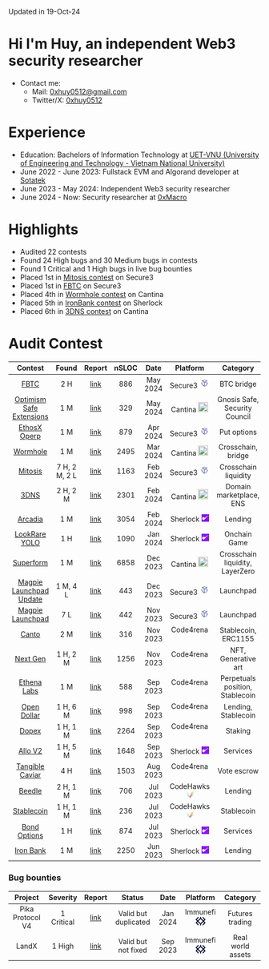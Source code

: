 Updated in 19-Oct-24

# Hi I'm Huy, an independent Web3 security researcher
- Contact me: 
    + Mail: 0xhuy0512@gmail.com
    + Twitter/X: [0xhuy0512](https://twitter.com/0xhuy0512)
# Experience
- Education: Bachelors of Information Technology at [UET-VNU (University of Engineering and Technology - Vietnam National University)](https://uet.vnu.edu.vn/en/)
- June 2022 - June 2023: Fullstack EVM and Algorand developer at [Sotatek](https://www.sotatek.com/about-us/)
- June 2023 - May 2024: Independent Web3 security researcher
- June 2024 - Now: Security researcher at [0xMacro](https://0xmacro.com/)
# Highlights
- Audited 22 contests
- Found 24 High bugs and 30 Medium bugs in contests
- Found 1 Critical and 1 High bugs in live bug bounties
- Placed 1st in [Mitosis contest](https://secure3.io/contest/e377f59b8e) on Secure3
- Placed 1st in [FBTC](https://app.secure3.io/614576bf93) on Secure3
- Placed 4th in [Wormhole contest](https://cantina.xyz/code/627528d0-db8a-4c42-b8b4-a5760ff31baf/README.md) on Cantina
- Placed 5th in [IronBank contest](https://audits.sherlock.xyz/contests/84/leaderboard) on Sherlock
- Placed 6th in [3DNS contest](https://cantina.xyz/code/cdb738fd-0e7f-4a6b-9073-2b8629bfc1c3/README.md) on Cantina

# Audit Contest
| Contest | Found | Report   | nSLOC | Date | Platform | Category
|:--:|:--:|:--:|:--:|:--:|:--:|:--:|
| [FBTC](https://app.secure3.io/614576bf93)     | 2 H | [link](https://github.com/tnquanghuy0512/audits/blob/main/Private%20audit/Secure3/2024-05-fbtc.md) | 886 |May 2024 | Secure3 <img src="./img/secure3.ico" width=20 height=20> | BTC bridge
| [Optimism Safe Extensions](https://cantina.xyz/competitions/d47f8096-8858-437d-a9f5-2fe85ac9b95e)     | 1 M | [link](https://github.com/tnquanghuy0512/audits/blob/main/Cantina/2024-05-optimism-safe-extensions.md) | 329 |May 2024 | Cantina <img src="./img/cantina.ico" width=20 height=20> | Gnosis Safe, Security Council
| [EthosX Operp](https://app.secure3.io/d8d9615103)     | 1 M | [link](https://github.com/tnquanghuy0512/audits/blob/main/Private%20audit/Secure3/2024-04-ethosx-operp.md) | 879 |Apr 2024 | Secure3 <img src="./img/secure3.ico" width=20 height=20> | Put options
| [Wormhole](https://cantina.xyz/code/627528d0-db8a-4c42-b8b4-a5760ff31baf/README.md)     | 1 M | [link](https://github.com/tnquanghuy0512/audits/blob/main/Cantina/2024-03-wormhole.md) | 2495 |Mar 2024 | Cantina <img src="./img/cantina.ico" width=20 height=20> | Crosschain, bridge
| [Mitosis](https://secure3.io/contest/e377f59b8e)     | 7 H, 2 M, 2 L | [link](https://github.com/tnquanghuy0512/audits/blob/main/Private%20audit/Secure3/2024-02-mitosis.md) | 1163 |Feb 2024 | Secure3 <img src="./img/secure3.ico" width=20 height=20> | Crosschain liquidity
| [3DNS](https://cantina.xyz/code/cdb738fd-0e7f-4a6b-9073-2b8629bfc1c3/README.md)     | 2 H, 2 M | [link](https://github.com/tnquanghuy0512/audits/blob/main/Cantina/2024-02-3dns.md) | 2301 |Feb 2024 | Cantina <img src="./img/cantina.ico" width=20 height=20> | Domain marketplace, ENS
|[Arcadia](https://audits.sherlock.xyz/contests/137)          | 1 M | [link](https://github.com/tnquanghuy0512/audits/blob/main/Sherlock/2024-02-arcadia.md) | 3054 | Feb 2024 | Sherlock <img src="./img/sherlock.svg" width=15 height=15> | Lending
|[LookRare YOLO](https://audits.sherlock.xyz/contests/163)          | 1 H | [link](https://github.com/tnquanghuy0512/audits/blob/main/Sherlock/2024-01-lookrare-yolo.md) | 1090 | Jan 2024 | Sherlock <img src="./img/sherlock.svg" width=15 height=15> | Onchain Game
| [Superform](https://cantina.xyz/competitions/2cd0b038-3e32-4db6-b488-0f85b6f0e49f)     | 1 M | [link](https://github.com/tnquanghuy0512/audits/blob/main/Cantina/2023-12-superform.md) | 6858 |Dec 2023 | Cantina <img src="./img/cantina.ico" width=20 height=20> | Crosschain liquidity, LayerZero
| [Magpie Launchpad Update](https://secure3.io/contest/89039b8f)     | 1 M, 4 L | [link](https://github.com/tnquanghuy0512/audits/blob/main/Private%20audit/Secure3/2023-12-magpie-launchpad-update.md) | 443 |Dec 2023 | Secure3 <img src="./img/secure3.ico" width=20 height=20> | Launchpad
| [Magpie Launchpad](https://secure3.io/contest/766a8309)     | 7 L | [link](https://github.com/tnquanghuy0512/audits/blob/main/Private%20audit/Secure3/2023-11-magpie-launchpad.md) | 442 |Nov 2023 | Secure3 <img src="./img/secure3.ico" width=20 height=20> | Launchpad
| [Canto](https://code4rena.com/audits/2023-11-canto-application-specific-dollars-and-bonding-curves-for-1155s#top)                     | 2 M | [link](https://github.com/tnquanghuy0512/audits/blob/main/Code4rena/2023-12-canto.md) | 316  | Nov 2023 | Code4rena <img src="./img/c4.ico" width=15 height=15> | Stablecoin, ERC1155
| [Next Gen](https://code4rena.com/audits/2023-10-nextgen#top)                      | 1 H, 2 M | [link](https://github.com/tnquanghuy0512/audits/blob/main/Code4rena/2023-11-nextgen.md) | 1256 | Nov 2023 | Code4rena <img src="./img/c4.ico" width=15 height=15> | NFT, Generative art
| [Ethena Labs](https://code4rena.com/audits/2023-10-ethena-labs#top)               | 1 M | [link](https://github.com/tnquanghuy0512/audits/blob/main/Code4rena/2023-10-open-dollar.md) | 588  | Sep 2023 | Code4rena <img src="./img/c4.ico" width=15 height=15> | Perpetuals position, Stablecoin
| [Open Dollar](https://code4rena.com/audits/2023-10-open-dollar#top)               | 1 H, 6 M | [link](https://github.com/tnquanghuy0512/audits/blob/main/Code4rena/2023-10-ethena-labs.md) | 998  | Sep 2023 | Code4rena <img src="./img/c4.ico" width=15 height=15> | Lending, Stablecoin
| [Dopex](https://code4rena.com/audits/2023-08-dopex#top)                           | 1 H, 1 M | [link](https://github.com/tnquanghuy0512/audits/blob/main/Code4rena/2023-09-dopex.md) | 2264 | Sep 2023 | Code4rena <img src="./img/c4.ico" width=15 height=15> | Staking
|[Allo V2](https://audits.sherlock.xyz/contests/109)          | 1 H, 5 M | [link](https://github.com/tnquanghuy0512/audits/blob/main/Sherlock/2023-09-allo-v2.md) | 1648 | Sep 2023 | Sherlock <img src="./img/sherlock.svg" width=15 height=15> | Services
| [Tangible Caviar](https://code4rena.com/contests/2023-08-tangible-caviar#top)     | 4 H | [link](https://github.com/tnquanghuy0512/audits/blob/main/Code4rena/2023-08-tangible-caviar.md) | 1503 | Aug 2023 | Code4rena <img src="./img/c4.ico" width=15 height=15> | Vote escrow
| [Beedle](https://www.codehawks.com/contests/clkbo1fa20009jr08nyyf9wbx)         | 2 H, 1 M | [link](https://github.com/tnquanghuy0512/audits/blob/main/CodeHawks/2023-07-beedle.md) | 706 |Jul 2023 | CodeHawks <img src="./img/codehawks.png" width=15 height=15> | Lending
| [Stablecoin](https://www.codehawks.com/contests/cljx3b9390009liqwuedkn0m0)     | 1 H, 1 M | [link](https://github.com/tnquanghuy0512/audits/blob/main/CodeHawks/2023-07-stablecoin.md) | 236 |Jul 2023 | CodeHawks <img src="./img/codehawks.png" width=15 height=15> | Stablecoin
| [Bond Options](https://audits.sherlock.xyz/contests/99)     | 1 H | [link](https://github.com/tnquanghuy0512/audits/blob/main/Sherlock/2023-05-bond-options.md) | 874  | Jul 2023 | Sherlock <img src="./img/sherlock.svg" width=15 height=15> | Services
| [Iron Bank](https://audits.sherlock.xyz/contests/84)        | 1 M | [link](https://github.com/tnquanghuy0512/audits/blob/main/Sherlock/2023-05-ironbank.md) | 2250 |Jun 2023 | Sherlock <img src="./img/sherlock.svg" width=15 height=15> | Lending



### Bug bounties
| Project | Severity | Report | Status | Date| Platform| Category
|:--:|:--:|:--:|:--:|:--:|:--:|:--:|
| Pika Protocol V4 | 1 Critical | [link](https://github.com/tnquanghuy0512/audits/blob/main/Immunefi/2024-01-pika-protocol.md) | Valid but duplicated | Jan 2024 | Immunefi <img src="./img/immunefi.png" width =20 height=20>| Futures trading
| LandX | 1 High | [link](https://github.com/tnquanghuy0512/audits/blob/main/Immunefi/2023-12-land-x.md) | Valid but not fixed | Sep 2023 | Immunefi <img src="./img/immunefi.png" width =20 height=20> | Real world assets

